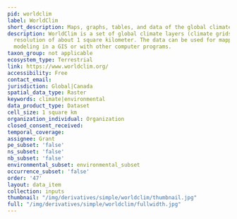 ```yaml
---
pid: worldclim
label: WorldClim
short_description: Maps, graphs, tables, and data of the global climate
description: WorldClim is a set of global climate layers (climate grids) with a spatial
  resolution of about 1 square kilometer. The data can be used for mapping and spatial
  modeling in a GIS or with other computer programs.
taxon_group: not applicable
ecosystem_type: Terrestrial
link: https://www.worldclim.org/
accessibility: Free
contact_email: 
jurisdiction: Global|Canada
spatial_data_type: Raster
keywords: climate|environmental
data_product_type: Dataset
cell_size: 1 square km
organization_individual: Organization
closed_consent_received: 
temporal_coverage: 
assignee: Grant
pe_subset: 'false'
ns_subset: 'false'
nb_subset: 'false'
environmental_subset: environmental_subset
occurrence_subset: 'false'
order: '47'
layout: data_item
collection: inputs
thumbnail: "/img/derivatives/simple/worldclim/thumbnail.jpg"
full: "/img/derivatives/simple/worldclim/fullwidth.jpg"
---
```

